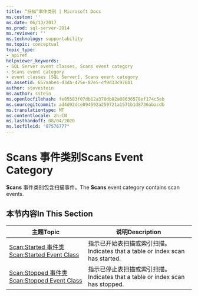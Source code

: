 ```yaml
---
title: “扫描”事件类别 | Microsoft Docs
ms.custom: ''
ms.date: 06/13/2017
ms.prod: sql-server-2014
ms.reviewer: ''
ms.technology: supportability
ms.topic: conceptual
topic_type:
- apiref
helpviewer_keywords:
- SQL Server event classes, Scans event category
- Scans event category
- event classes [SQL Server], Scans event category
ms.assetid: 657aabe4-d3da-475e-87e5-cf9d33c976b1
author: stevestein
ms.author: sstein
ms.openlocfilehash: fe85583f07db12a370db82a08636578ef174c5eb
ms.sourcegitcommit: ad4d92dce894592a259721a1571b1d8736abacdb
ms.translationtype: MT
ms.contentlocale: zh-CN
ms.lasthandoff: 08/04/2020
ms.locfileid: "87576777"
---
```

# <a name="scans-event-category"></a><span data-ttu-id="02cbc-102">Scans 事件类别</span><span class="sxs-lookup"><span data-stu-id="02cbc-102">Scans Event Category</span></span>
  <span data-ttu-id="02cbc-103">**Scans** 事件类别包含扫描事件。</span><span class="sxs-lookup"><span data-stu-id="02cbc-103">The **Scans** event category contains scan events.</span></span>  
  
## <a name="in-this-section"></a><span data-ttu-id="02cbc-104">本节内容</span><span class="sxs-lookup"><span data-stu-id="02cbc-104">In This Section</span></span>  
  
|<span data-ttu-id="02cbc-105">主题</span><span class="sxs-lookup"><span data-stu-id="02cbc-105">Topic</span></span>|<span data-ttu-id="02cbc-106">说明</span><span class="sxs-lookup"><span data-stu-id="02cbc-106">Description</span></span>|  
|-----------|-----------------|  
|[<span data-ttu-id="02cbc-107">Scan:Started 事件类</span><span class="sxs-lookup"><span data-stu-id="02cbc-107">Scan:Started Event Class</span></span>](scan-started-event-class.md)|<span data-ttu-id="02cbc-108">指示已开始表扫描或索引扫描。</span><span class="sxs-lookup"><span data-stu-id="02cbc-108">Indicates that a table or index scan has started.</span></span>|  
|[<span data-ttu-id="02cbc-109">Scan:Stopped 事件类</span><span class="sxs-lookup"><span data-stu-id="02cbc-109">Scan:Stopped Event Class</span></span>](scan-stopped-event-class.md)|<span data-ttu-id="02cbc-110">指示已停止表扫描或索引扫描。</span><span class="sxs-lookup"><span data-stu-id="02cbc-110">Indicates that a table or index scan has stopped.</span></span>|  
  
  
